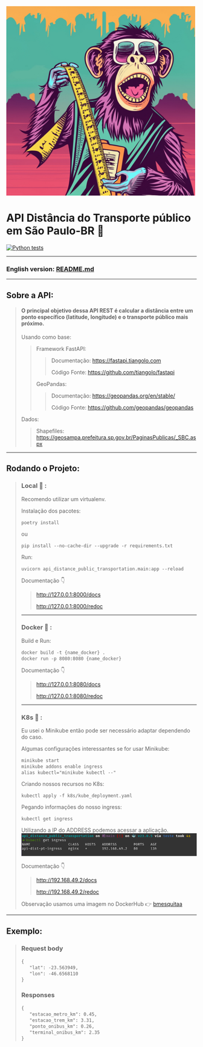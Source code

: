 
<img src="api_distance_public_transportation.jpeg" width="500">

# API Distância do Transporte público em São Paulo-BR 🚌

[![Python tests](https://github.com/BrunoMesquitaa/api_distance_public_transportation/actions/workflows/pytest.yml/badge.svg)](https://github.com/BrunoMesquitaa/api_distance_public_transportation/actions/workflows/pytest.yml)

---

### **English version**: <a target="_blank" href="https://github.com/BrunoMesquitaa/api_distance_public_transportation/blob/main/README-eng.md">README.md</a>

---
## Sobre a API:
> #### O principal objetivo dessa API REST é calcular a distância entre um ponto específico (latitude, longitude) e o transporte público mais próximo.
>
> Usando como base: 
>
>> Framework FastAPI:
>>> Documentação: https://fastapi.tiangolo.com
>>>
>>> Código Fonte: https://github.com/tiangolo/fastapi
>>
>> GeoPandas:
>>> Documentação: https://geopandas.org/en/stable/
>>>
>>> Código Fonte: https://github.com/geopandas/geopandas
>
> Dados:
>
>> Shapefiles: https://geosampa.prefeitura.sp.gov.br/PaginasPublicas/_SBC.aspx

---

## Rodando o Projeto:
> ### Local 🥉 :
>
> Recomendo utilizar um virtualenv.
>
> Instalação dos pacotes:
>```console
> poetry install
> ```
> ou
>```console
> pip install --no-cache-dir --upgrade -r requirements.txt
> ```
>
> Run:
> ```console
> uvicorn api_distance_public_transportation.main:app --reload
> ```
> 
> Documentação 👇
>> http://127.0.0.1:8000/docs
>>
>> http://127.0.0.1:8000/redoc
> ---
> ### Docker 🥈 :
>
> Build e Run:
> ```console
> docker build -t {name_docker} .
> docker run -p 8080:8080 {name_docker}
> ```
> Documentação 👇
>> http://127.0.0.1:8080/docs
>>
>> http://127.0.0.1:8080/redoc
> ---
> ### K8s 🥇 :
> Eu usei o Minikube então pode ser necessário adaptar dependendo do caso.
>
> Algumas configurações interessantes se for usar Minikube:
> ```console
> minikube start
> minikube addons enable ingress
> alias kubectl="minikube kubectl --"
> ```
> Criando nossos recursos no K8s:
> ```console
> kubectl apply -f k8s/kube_deployment.yaml
> ```
> Pegando informações do nosso ingress:
> ```console
> kubectl get ingress
> ```
> 
> Utilizando a IP do ADDRESS podemos acessar a aplicação.
> ![get ingress](images/ingress.png)
>
> Documentação 👇
>> http://192.168.49.2/docs
>>
>> http://192.168.49.2/redoc
>
> Observação usamos uma imagem no DockerHub 👉 <a target="_blank" href="https://hub.docker.com/repository/docker/bmesquitaa/api_distance_public_transportation/general">bmesquitaa</a>

---

## Exemplo:
> ### Request body
> ```console
> {
>    "lat": -23.563949,
>    "lon": -46.6568110
> }
> ```
> ### Responses
> ```console
> {
>    "estacao_metro_km": 0.45,
>    "estacao_trem_km": 3.31,
>    "ponto_onibus_km": 0.26,
>    "terminal_onibus_km": 2.35
> }
> ```

